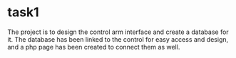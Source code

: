 # task1
The project is to design the control arm interface and create a database for it. The database has been linked to the control for easy access and design, and a php page has been created to connect them as well.


